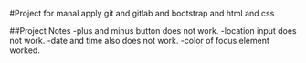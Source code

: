 #Project
for manal apply git and gitlab and bootstrap and html and css

##Project Notes
-plus and minus button does not work.
-location input does not work.
-date and time also does not work.
-color of focus element worked. 
